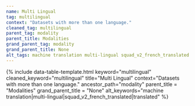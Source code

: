 ```yaml
---
name: Multi Lingual
tag: multilingual
context: "Datasets with more than one language."
cleaned_tag: multilingual
parent_tag: modality
parent_title: Modalities
grand_parent_tag: modality
grand_parent_title: None
alt_tags: machine translation multi-lingual squad_v2_french_translated translated
---
```


{% include data-table-template.html 
  keyword="multilingual" 
  cleaned_keyword="multilingual" 
  title="Multi Lingual"
  context="Datasets with more than one language."
  ancestor_path="modality" 
  parent_title = "Modalities"
  grand_parent_title = "None"
  alt_keywords="machine translation|multi-lingual|squad_v2_french_translated|translated"
%}

